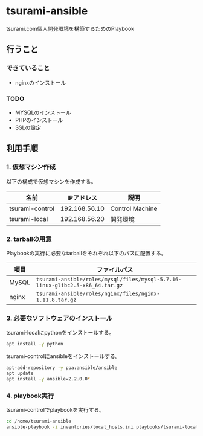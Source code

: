 # tsurami-ansible

tsurami.com個人開発環境を構築するためのPlaybook

## 行うこと

### できていること

* nginxのインストール

### TODO

* MYSQLのインストール
* PHPのインストール
* SSLの設定

## 利用手順

### 1. 仮想マシン作成

以下の構成で仮想マシンを作成する。

| 名前            | IPアドレス    | 説明            |
|-----------------|---------------|-----------------|
| tsurami-control | 192.168.56.10 | Control Machine |
| tsurami-local   | 192.168.56.20 | 開発環境        |

### 2. tarballの用意

Playbookの実行に必要なtarballをそれぞれ以下のパスに配置する。

| 項目  | ファイルパス                                                                  |
|-------|-------------------------------------------------------------------------------|
| MySQL | `tsurami-ansible/roles/mysql/files/mysql-5.7.16-linux-glibc2.5-x86_64.tar.gz` |
| nginx | `tsurami-ansible/roles/nginx/files/nginx-1.11.8.tar.gz`                       |

### 3. 必要なソフトウェアのインストール

tsurami-localにpythonをインストールする。

```bash
apt install -y python
```

tsurami-controlにansibleをインストールする。

```bash
apt-add-repository -y ppa:ansible/ansible
apt update
apt install -y ansible=2.2.0.0*
```

### 4. playbook実行

tsurami-controlでplaybookを実行する。

```bash
cd /home/tsurami-ansible
ansible-playbook -i inventories/local_hosts.ini playbooks/tsurami-local.yml
```
